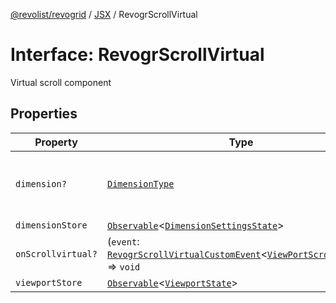 [@revolist/revogrid](README.md) / [JSX](Namespace.JSX.md) / RevogrScrollVirtual

# Interface: RevogrScrollVirtual

Virtual scroll component

## Properties

| Property | Type | Description | Defined in |
| ------ | ------ | ------ | ------ |
| `dimension?` | [`DimensionType`](TypeAlias.DimensionType.md) | Scroll dimension (`X` - `rgCol` or `Y` - `rgRow`) | [src/components.d.ts:2093](https://github.com/revolist/revogrid/blob/2a9402fdf050fa45d175b041168181a63cd72777/src/components.d.ts#L2093) |
| `dimensionStore` | [`Observable`](TypeAlias.Observable.md)\<[`DimensionSettingsState`](Interface.DimensionSettingsState.md)\> | Dimensions | [src/components.d.ts:2097](https://github.com/revolist/revogrid/blob/2a9402fdf050fa45d175b041168181a63cd72777/src/components.d.ts#L2097) |
| `onScrollvirtual?` | (`event`: [`RevogrScrollVirtualCustomEvent`](Interface.RevogrScrollVirtualCustomEvent.md)\<[`ViewPortScrollEvent`](TypeAlias.ViewPortScrollEvent.md)\>) => `void` | Scroll event | [src/components.d.ts:2101](https://github.com/revolist/revogrid/blob/2a9402fdf050fa45d175b041168181a63cd72777/src/components.d.ts#L2101) |
| `viewportStore` | [`Observable`](TypeAlias.Observable.md)\<[`ViewportState`](Interface.ViewportState.md)\> | Viewport | [src/components.d.ts:2105](https://github.com/revolist/revogrid/blob/2a9402fdf050fa45d175b041168181a63cd72777/src/components.d.ts#L2105) |
